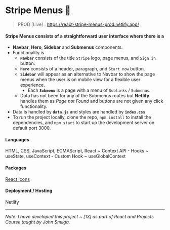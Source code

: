 # Stripe Menus 🎹

> PROD [Live] : https://react-stripe-menus-prod.netlify.app/

#### Stripe Menus consists of a straightforward user interface where there is a

- **Navbar**, **Hero**, **Sidebar** and **Submenus** components.
- Functionality is 
  - **`Navbar`**  consists of the title `Stripe`  logo, page menus, and `Sign in` button.
  - **`Hero`** consists of a header, paragraph, and `Start now`  button.
  - **`Sidebar`** will appear as an alternative to Navbar to show the page menus when the user is on mobile view for a flexible user experience.
    - Each **`Submenu`** is a page with a menu of `Sublinks` / `Submenus`.
  - Data has not been for any of the Submenus routes but **Netlify** handles them as *Page not Found* and buttons are not given any click functionality.
- Data is handled by **`data.js`** and styles are handled by **`index.css`**
- To run the project locally, clone the repo, `npm install` to install the dependencies, and `npm start` to start up the development server on default port 3000.

#### Languages
HTML, CSS, JavaScript, ECMAScript, React ~ Context API - Hooks ~ useState, useContext - Custom Hook ~ useGlobalContext

#### Packages
[React Icons](https://www.npmjs.com/package/react-icons)

#### Deployment / Hosting
Netlify

---

*Note: I have developed this project ~ [13] as part of React and Projects Course taught by John Smilga.*
